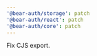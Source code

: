 ```yaml
---
'@bear-auth/storage': patch
'@bear-auth/react': patch
'@bear-auth/core': patch
---
```


Fix CJS export.
